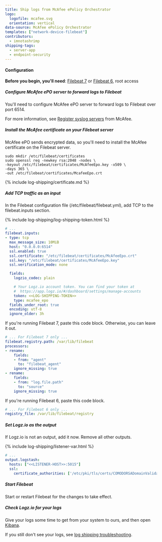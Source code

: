 ```yaml
---
title: Ship logs from McAfee ePolicy Orchestrator
logo:
  logofile: mcafee.svg
  orientation: vertical
data-source: McAfee ePolicy Orchestrator
templates: ["network-device-filebeat"]
contributors:
  - imnotashrimp
shipping-tags:
  - server-app
  - endpoint-security
---
```


#### Configuration

**Before you begin, you'll need**:
[Filebeat 7](https://www.elastic.co/guide/en/beats/filebeat/current/filebeat-installation.html) or
[Filebeat 6](https://www.elastic.co/guide/en/beats/filebeat/6.7/filebeat-installation.html),
root access

<div class="tasklist">

##### Configure McAfee ePO server to forward logs to Filebeat

You'll need to configure McAfee ePO server to forward logs to Filebeat over port 6514.

For more information, see
[Register syslog servers](https://docs.mcafee.com/bundle/epolicy-orchestrator-5.10.0-product-guide/page/GUID-5C5332B3-837A-4DDA-BE5C-1513A230D90A.html)
from McAfee.

##### Install the McAfee certificate on your Filebeat server

McAfee ePO sends encrypted data,
so you'll need to install the McAfee certificate on the Filebeat server.

```shell
sudo mkdir /etc/filebeat/certificates
sudo openssl req -newkey rsa:2048 -nodes \
-keyout /etc/filebeat/certificates/McAfeeEpo.key -x509 \
-days 365 \
-out /etc/filebeat/certificates/McafeeEpo.crt
```

{% include log-shipping/certificate.md %}

##### Add TCP traffic as an input

In the Filebeat configuration file (/etc/filebeat/filebeat.yml), add TCP to the filebeat.inputs section.

{% include log-shipping/log-shipping-token.html %}

```yaml
# ...
filebeat.inputs:
- type: tcp
  max_message_size: 10MiB
  host: "0.0.0.0:6514"
  ssl.enabled: true
  ssl.certificate: "/etc/filebeat/certificates/McAfeeEpo.crt"
  ssl.key: "/etc/filebeat/certificates/McAfeeEpo.key"
  ssl.verification_mode: none

  fields:
    logzio_codec: plain

    # Your Logz.io account token. You can find your token at
    #  https://app.logz.io/#/dashboard/settings/manage-accounts
    token: <<LOG-SHIPPING-TOKEN>>
    type: mcafee_epo
  fields_under_root: true
  encoding: utf-8
  ignore_older: 3h
```

If you're running Filebeat 7, paste this code block.
Otherwise, you can leave it out.

```yaml
# ... For Filebeat 7 only ...
filebeat.registry.path: /var/lib/filebeat
processors:
- rename:
    fields:
    - from: "agent"
      to: "filebeat_agent"
    ignore_missing: true
- rename:
    fields:
    - from: "log.file.path"
      to: "source"
    ignore_missing: true
```

If you're running Filebeat 6, paste this code block.

```yaml
# ... For Filebeat 6 only ...
registry_file: /var/lib/filebeat/registry
```

##### Set Logz.io as the output

If Logz.io is not an output, add it now.
Remove all other outputs.

{% include log-shipping/listener-var.html %} 

```yaml
# ...
output.logstash:
  hosts: ["<<LISTENER-HOST>>:5015"]
  ssl:
    certificate_authorities: ['/etc/pki/tls/certs/COMODORSADomainValidationSecureServerCA.crt']
```

##### Start Filebeat

Start or restart Filebeat for the changes to take effect.

##### Check Logz.io for your logs

Give your logs some time to get from your system to ours, and then open [Kibana](https://app.logz.io/#/dashboard/kibana).

If you still don't see your logs, see [log shipping troubleshooting]({{site.baseurl}}/user-guide/log-shipping/log-shipping-troubleshooting.html).

</div>
